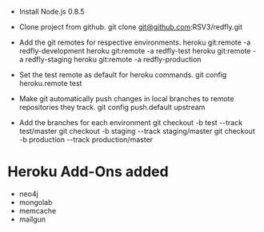 - Install Node.js 0.8.5

- Clone project from github.
	git clone git@github.com:RSV3/redfly.git

- Add the git remotes for respective environments.
	heroku git:remote -a redfly-development
	heroku git:remote -a redfly-test
	heroku git:remote -a redfly-staging
	heroku git:remote -a redfly-production

- Set the test remote as default for heroku commands.
	git config heroku.remote test

- Make git automatically push changes in local branches to remote repositories they track.
	git config push.default upstream

- Add the branches for each environment
	git checkout -b test --track test/master
	git checkout -b staging --track staging/master
	git checkout -b production --track production/master



Heroku Add-Ons added
====================

* neo4j
* mongolab
* memcache
* mailgun
